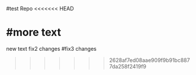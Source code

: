 #test Repo
<<<<<<< HEAD

#more text
=======
new text
fix2 changes
#fix3 changes
>>>>>>> 2628af7ed08aae909f9b91bc8877da258f2419f9
